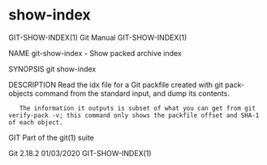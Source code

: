  # show-index 
GIT-SHOW-INDEX(1)                                                                                 Git Manual                                                                                GIT-SHOW-INDEX(1)

NAME
       git-show-index - Show packed archive index

SYNOPSIS
       git show-index

DESCRIPTION
       Read the idx file for a Git packfile created with git pack-objects command from the standard input, and dump its contents.

       The information it outputs is subset of what you can get from git verify-pack -v; this command only shows the packfile offset and SHA-1 of each object.

GIT
       Part of the git(1) suite

Git 2.18.2                                                                                        01/03/2020                                                                                GIT-SHOW-INDEX(1)
